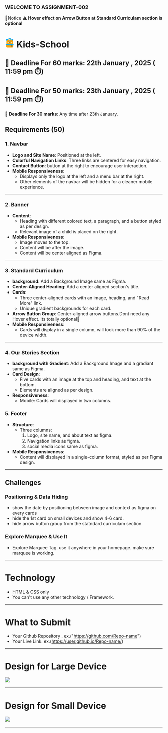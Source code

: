 ### WELCOME TO ASSIGNMENT-002
🚩Notice
**⚠️ Hover effect on Arrow Button at Standard Curriculam section is optional**
# <img width=30 src="./assets/logo.png"/> Kids-School

## **📅 Deadline For 60 marks**: 22th January , 2025 ( 11:59 pm ⏱️)

## **📅 Deadline For 50 marks**: 23th January , 2025 ( 11:59 pm ⏱️)

**📅 Deadline For 30 marks**: Any time after 23th January.

## Requirements (50)

### 1. Navbar

- **Logo and Site Name**: Positioned at the left.
- **Colorful Navigation Links**: Three links are centered for easy navigation.
- **Contact Button**: button at the right to encourage user interaction.
- **Mobile Responsiveness**:
  - Displays only the logo at the left and a menu bar at the right.
  - Other elements of the navbar will be hidden for a cleaner mobile experience.

---

### 2. Banner

- **Content**:
  - Heading with different colored text, a paragraph, and a button styled as per design.
  - Relevant image of a child is placed on the right.
- **Mobile Responsiveness**:
  - Image moves to the top.
  - Content will be after the image.
  - Content will be center aligned as Figma.

---

### 3. Standard Curriculum

- **background**: Add a Background Image same as Figma.
- **Center-Aligned Heading**: Add a center aligned section's title.
- **Cards**:
  - Three center-aligned cards with an image, heading, and "Read More" link.
  - Unique gradient backgrounds for each card.
- **Arrow Button Group**: Center-aligned arrow buttons.Dont need any Hover effect. Its totally optional🚩
- **Mobile Responsiveness**:
  - Cards will display in a single column, will took more than 90% of the device width.

---

### 4. Our Stories Section

- **background with Gradient**: Add a Background Image and a gradiant same as Figma.
- **Card Design**:
  - Five cards with an image at the top and heading, and text at the bottom.
  - Elements are aligned as per design.
- **Responsiveness**:
  - Mobile: Cards will displayed in two columns.


### 5. Footer

- **Structure**:
  - Three columns:
    1. Logo, site name, and about text as figma.
    2. Navigation links as figma.
    3. social media icons same as figma.
- **Mobile Responsiveness**:
  - Content will displayed in a single-column format, styled as per Figma design.

---

## Challenges

### Positioning & Data Hiding

- show the date by positioning between image and context as figma on every cards
- hide the 1st  card on  small devices and show 4-6 card.
- hide arrow button group  from the statndard curriculam section.

### Explore Marquee & Use It
- Explore Marquee Tag. use it anywhere in your homepage. make sure marquee is working.
---

# Technology

- HTML & CSS only
- You can't use any other technology / Framework.

---

# What to Submit

- Your Github Repository . ex.("https://github.com/Repo-name")
- Your Live Link. ex.(https://user.github.io/Repo-name/)

---

# Design for Large Device

<img src="https://i.ibb.co.com/jzJXbtw/Desktop.png"/>

---

# Design for Small Device

 <img src="https://i.ibb.co.com/XpfS2bb/i-Phone-13-14-1.png"/>

---
